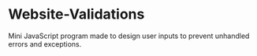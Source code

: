 # Website-Validations

Mini JavaScript program made to design user inputs to prevent unhandled errors and exceptions.
